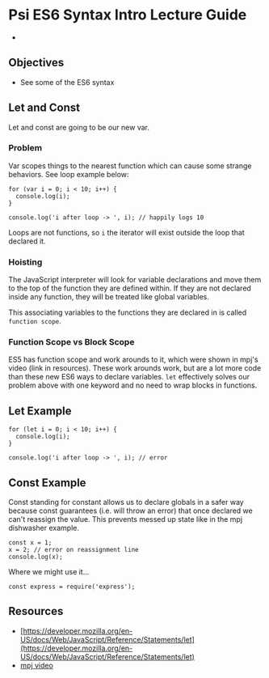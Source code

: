# Psi ES6 Syntax Intro Lecture Guide
-
## Objectives
- See some of the ES6 syntax

## Let and Const
Let and const are going to be our new var.

### Problem
Var scopes things to the nearest function which can cause some strange behaviors. See loop example below:

```
for (var i = 0; i < 10; i++) {
  console.log(i);
}

console.log('i after loop -> ', i); // happily logs 10
```

Loops are not functions, so `i` the iterator will exist outside the loop that declared it. 

### Hoisting
The JavaScript interpreter will look for variable declarations and move them to the top of the function they are defined within. If they are not declared inside any function, they will be treated like global variables. 

This associating variables to the functions they are declared in is called `function scope`. 

### Function Scope vs Block Scope
ES5 has function scope and work arounds to it, which were shown in mpj's video (link in resources). These work arounds work, but are a lot more code than these new ES6 ways to declare variables. `let` effectively solves our problem above with one keyword and no need to wrap blocks in functions.

## Let Example
```
for (let i = 0; i < 10; i++) {
  console.log(i);
}

console.log('i after loop -> ', i); // error
```

## Const Example
Const standing for constant allows us to declare globals in a safer way because const guarantees (i.e. will throw an error) that once declared we can't reassign the value. This prevents messed up state like in the mpj dishwasher example.

```
const x = 1;
x = 2; // error on reassignment line
console.log(x);
```
Where we might use it... 

```
const express = require('express');
```

## Resources
- [https://developer.mozilla.org/en-US/docs/Web/JavaScript/Reference/Statements/let](https://developer.mozilla.org/en-US/docs/Web/JavaScript/Reference/Statements/let)
- [mpj video](https://www.youtube.com/watch?v=sjyJBL5fkp8)